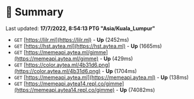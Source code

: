 # 📖 Summary
Last updated: **17/7/2022, 8:54:13 PTG "Asia/Kuala_Lumpur"**

- `GET` [https://lilr.ml](https://lilr.ml) - **Up** (2452ms)
- `GET` [https://hst.aytea.ml](https://hst.aytea.ml) - **Up** (1665ms)
- `GET` [https://memeapi.aytea.ml/gimme](https://memeapi.aytea.ml/gimme) - **Up** (429ms)
- `GET` [https://color.aytea.ml/4b31d6.png](https://color.aytea.ml/4b31d6.png) - **Up** (1704ms)
- `GET` [https://memeapi.aytea.ml](https://memeapi.aytea.ml) - **Up** (138ms)
- `GET` [https://memeapi.aytea14.repl.co/gimme](https://memeapi.aytea14.repl.co/gimme) - **Up** (74082ms)
